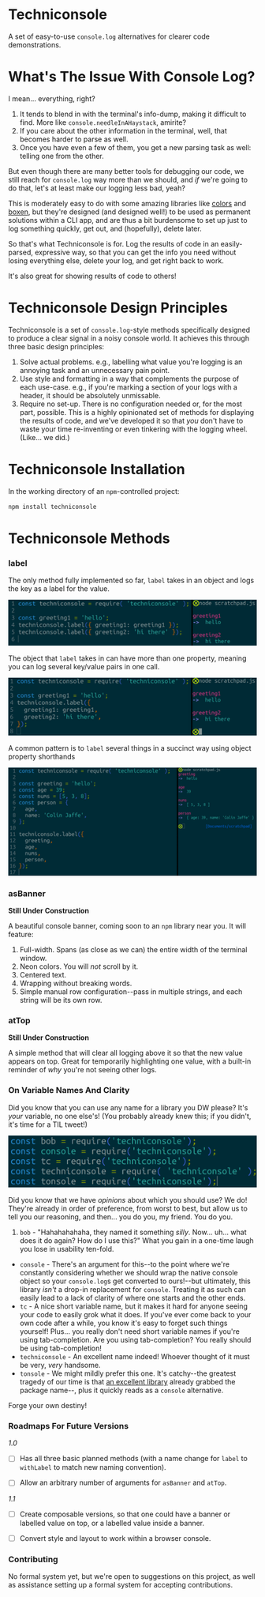 # Techniconsole

A set of easy-to-use `console.log` alternatives for clearer code demonstrations.


# What's The Issue With Console Log?

I mean... everything, right?

1. It tends to blend in with the terminal's info-dump, making it difficult to find. More like `console.needleInAHaystack`, amirite?
2. If you care about the other information in the terminal, well, that becomes harder to parse as well.
3. Once you have even a few of them, you get a new parsing task as well: telling one from the other.

But even though there are many better tools for debugging our code, we still reach for `console.log` way more than we should, and _if_ we're going to do that, let's at least make our logging less bad, yeah?

This is moderately easy to do with some amazing libraries like [colors](https://www.npmjs.com/package/colors) and [boxen](https://www.npmjs.com/package/boxen), but they're designed (and designed well!) to be used as permanent solutions within a CLI app, and are thus a bit burdensome to set up just to log something quickly, get out, and (hopefully), delete later.

So that's what Techniconsole is for. Log the results of code in an easily-parsed, expressive way, so that you can get the info you need without losing everything else, delete your log, and get right back to work.

It's also great for showing results of code to others!


# Techniconsole Design Principles

Techniconsole is a set of `console.log`-style methods specifically designed to produce a clear signal in a noisy console world. It achieves this through three basic design principles:

  1. Solve actual problems. e.g., labelling what value you're logging is an annoying task and an unnecessary pain point.
  2. Use style and formatting in a way that complements the purpose of each use-case. e.g., if you're marking a section of your logs with a header, it should be absolutely unmissable.
  3. Require no set-up. There is no configuration needed or, for the most part, possible. This is a highly opinionated set of methods for displaying the results of code, and we've developed it so that _you_ don't have to waste your time re-inventing or even tinkering with the logging wheel. (Like... we did.)


# Techniconsole Installation

In the working directory of an `npm`-controlled project: 

```bash
npm install techniconsole
```

# Techniconsole Methods
  
### label

The only method fully implemented so far, `label` takes in an object and logs the key as a label for the value.

![a screenshot of the `label` method in action](./assets/screenshots/label-1.png)

The object that `label` takes in can have more than one property, meaning you can log several key/value pairs in one call.

![a screenshot of the two values in keys of one object passed into `label`](./assets/screenshots/label-2.png)

A common pattern is to `label` several things in a succinct way using object property shorthands

![a screenshot of one object being passed into `label` with object property shorthand syntax](./assets/screenshots/label-3.png)


### asBanner

**Still Under Construction**

A beautiful console banner, coming soon to an `npm` library near you. It will feature:

1. Full-width. Spans (as close as we can) the entire width of the terminal window.
2. Neon colors. You will _not_ scroll by it.
3. Centered text.
4. Wrapping without breaking words.
5. Simple manual row configuration--pass in multiple strings, and each string will be its own row.


### atTop

**Still Under Construction**

A simple method that will clear all logging above it so that the new value appears on top. Great for temporarily highlighting one value, with a built-in reminder of _why_ you're not seeing other logs.


### On Variable Names And Clarity
 
Did you know that you can use any name for a library you DW please? It's _your_ variable, no one else's! (You probably already knew this; if you didn't, it's time for a TIL tweet!)

![a screenshot of various names you could give the variable you create when you `require` Techniconsole](./assets/screenshots/require-names.png)

Did you know that we have _opinions_ about which you should use? We do! They're already in order of preference, from worst to best, but allow us to tell you our reasoning, and then... you do you, my friend. You do you.

1. `bob` - "Hahahahahaha, they named it something _silly_. Now... uh... what does it do again? How do I use this?" What you gain in a one-time laugh you lose in usability ten-fold.
* `console` - There's an argument for this--to the point where we're constantly considering whether we should wrap the native console object so your `console.log`s get converted to ours!--but ultimately, this library _isn't_ a drop-in replacement for `console`. Treating it as such can easily lead to a lack of clarity of where one starts and the other ends.
* `tc` - A nice short variable name, but it makes it hard for anyone seeing your code to easily grok what it does. If you've ever come back to your own code after a while, you know it's easy to forget such things yourself! Plus... you really don't need short variable names if you're using tab-completion. Are you using tab-completion? You really should be using tab-completion!
* `techniconsole` - An excellent name indeed! Whoever thought of it must be very, _very_ handsome.
* `tonsole` - We might mildly prefer this one. It's catchy--the greatest tragedy of our time is that [an excellent library](https://www.npmjs.com/package/tonsole) already grabbed the package name--, plus it quickly reads as a `console` alternative.

Forge your own destiny!

### Roadmaps For Future Versions

*1.0*

* [ ] Has all three basic planned methods (with a name change for `label` to `withLabel` to match new naming convention).
* [ ] Allow an arbitrary number of arguments for `asBanner` and `atTop`.


*1.1*

* [ ] Create composable versions, so that one could have a banner or labelled value on top, or a labelled value inside a banner.
* [ ] Convert style and layout to work within a browser console.


### Contributing

No formal system yet, but we're open to suggestions on this project, as well as assistance setting up a formal system for accepting contributions.
